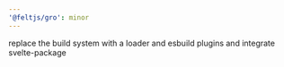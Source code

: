 ```yaml
---
'@feltjs/gro': minor
---
```


replace the build system with a loader and esbuild plugins and integrate svelte-package
